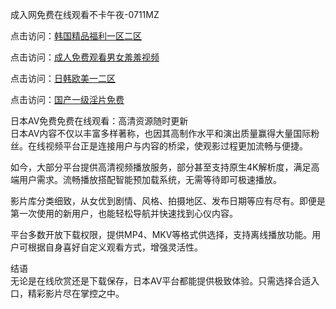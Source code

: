 成入网免费在线观看不卡午夜-0711MZ

点击访问：<a href="https://heiliaowzu4ur.pages.dev">韩国精品福利一区二区</a>

点击访问：<a href="https://heiliaoxwd5i8.pages.dev">成人免费观看男女羞羞视频</a>

点击访问：<a href="https://heiliaowt0d7p.pages.dev">日韩欧美一二区</a>

点击访问：<a href="https://heiliaozj3tjd.pages.dev">国产一级淫片免费</a>

日本AV免费免费在线观看：高清资源随时更新  
日本AV内容不仅以丰富多样著称，也因其高制作水平和演出质量赢得大量国际粉丝。在线视频平台正是连接用户与内容的桥梁，使观影过程更加流畅与便捷。

如今，大部分平台提供高清视频播放服务，部分甚至支持原生4K解析度，满足高端用户需求。流畅播放搭配智能预加载系统，无需等待即可极速播放。

影片库分类细致，从女优到剧情、风格、拍摄地区、发布日期等应有尽有。即便是第一次使用的新用户，也能轻松导航并快速找到心仪内容。

平台多数开放下载权限，提供MP4、MKV等格式供选择，支持离线播放功能。用户可根据自身喜好自定义观看方式，增强灵活性。

结语  
无论是在线欣赏还是下载保存，日本AV平台都能提供极致体验。只需选择合适入口，精彩影片尽在掌控之中。

<span style="display:none;">[Canonical link]( )</span>
